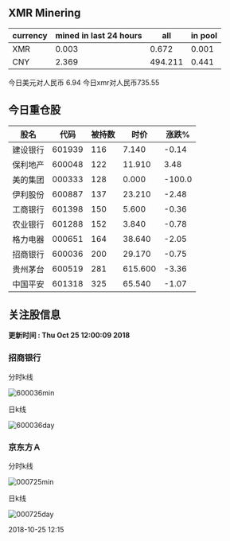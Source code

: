 ## XMR Minering

|currency|mined in last 24 hours|all|in pool|
|---|---|---|---|
|XMR|0.003|0.672|0.001|
|CNY|2.369|494.211|0.441|

今日美元对人民币 6.94	今日xmr对人民币735.55


## 今日重仓股 

|股名|代码|被持数|时价|涨跌%|
|---|---|---|---|---|
|建设银行|601939|116|7.140|-0.14|
|保利地产|600048|122|11.910|3.48|
|美的集团|000333|128|0.000|-100.0|
|伊利股份|600887|137|23.210|-2.48|
|工商银行|601398|150|5.600|-0.36|
|农业银行|601288|152|3.840|-0.78|
|格力电器|000651|164|38.640|-2.05|
|招商银行|600036|200|29.170|-0.75|
|贵州茅台|600519|281|615.600|-3.36|
|中国平安|601318|325|65.540|-1.07|

## 关注股信息
**更新时间 : Thu Oct 25 12:00:09 2018**
### 招商银行 
分时k线

![600036min](http://image.sinajs.cn/newchart/min/n/sh600036.gif)

日k线

![600036day](http://image.sinajs.cn/newchart/daily/n/sh600036.gif)

### 京东方Ａ 
分时k线

![000725min](http://image.sinajs.cn/newchart/min/n/sz000725.gif)

日k线

![000725day](http://image.sinajs.cn/newchart/daily/n/sz000725.gif)

2018-10-25 12:15